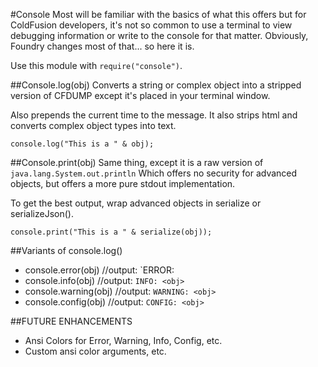 #Console
Most will be familiar with the basics of what this offers but for ColdFusion developers, it's not so common to use a terminal to view debugging information or write to the console for that matter.  Obviously, Foundry changes most of that... so here it is.

Use this module with `require("console")`.

##Console.log(obj)
Converts a string or complex object into a stripped version of CFDUMP except it's placed in your terminal window.

Also prepends the current time to the message.
It also strips html and converts complex object types into text.

`console.log("This is a " & obj);`

##Console.print(obj)
Same thing, except it is a raw version of `java.lang.System.out.println`
Which offers no security for advanced objects, but offers a more pure stdout implementation.  

To get the best output, wrap advanced objects in serialize or serializeJson().

`console.print("This is a " & serialize(obj));`

##Variants of console.log()

- console.error(obj) //output: `ERROR: <obj>
- console.info(obj) //output: `INFO: <obj>`
- console.warning(obj) //output: `WARNING: <obj>`
- console.config(obj) //output: `CONFIG: <obj>`

##FUTURE ENHANCEMENTS

- Ansi Colors for Error, Warning, Info, Config, etc.
- Custom ansi color arguments, etc.